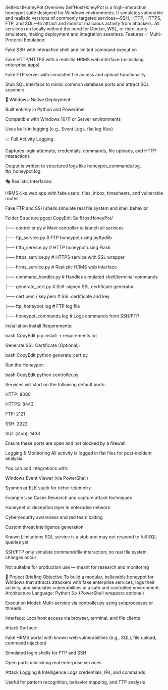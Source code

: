 SelfHostHoneyPot
Overview
SelfHostHoneyPot is a high-interaction honeypot suite designed for Windows environments. It simulates vulnerable and realistic versions of commonly targeted services—SSH, HTTP, HTTPS, FTP, and SQL—to attract and monitor malicious activity from attackers. All services run locally without the need for Docker, WSL, or third-party emulators, making deployment and integration seamless.
Features
✅ Multi-Protocol Emulation:


Fake SSH with interactive shell and limited command execution


Fake HTTP/HTTPS with a realistic HRMS web interface (mimicking enterprise apps)


Fake FTP server with simulated file access and upload functionality


Stub SQL interface to mimic common database ports and attract SQL scanners


🔐 Windows-Native Deployment:


Built entirely in Python and PowerShell


Compatible with Windows 10/11 or Server environments


Uses built-in logging (e.g., Event Logs, flat log files)


📈 Full Activity Logging:


Captures login attempts, credentials, commands, file uploads, and HTTP interactions


Output is written to structured logs like honeypot_commands.log, ftp_honeypot.log


🎭 Realistic Interfaces:


HRMS-like web app with fake users, files, inbox, timesheets, and vulnerable routes


Fake FTP and SSH shells simulate real file system and shell behavior



Folder Structure
pgsql
CopyEdit
SelfHostHoneyPot/

├── controller.py              # Main controller to launch all services

├── ftp_service.py             # FTP honeypot using pyftpdlib

├── http_service.py            # HTTP honeypot using Flask

├── https_service.py           # HTTPS service with SSL wrapper

├── hrms_service.py            # Realistic HRMS web interface

├── command_handler.py         # Handles simulated shell/terminal commands

├── generate_cert.py           # Self-signed SSL certificate generator

├── cert.pem / key.pem         # SSL certificate and key

├── ftp_honeypot.log           # FTP log file

├── honeypot_commands.log      # Logs commands from SSH/FTP


Installation
Install Requirements:

 bash
CopyEdit
pip install -r requirements.txt


Generate SSL Certificate (Optional):

 bash
CopyEdit
python generate_cert.py


Run the Honeypot:

 bash
CopyEdit
python controller.py


Services will start on the following default ports:


HTTP: 8080


HTTPS: 8443


FTP: 2121


SSH: 2222


SQL (stub): 1433


Ensure these ports are open and not blocked by a firewall.

Logging & Monitoring
All activity is logged in flat files for post-incident analysis.


You can add integrations with:


Windows Event Viewer (via PowerShell)


Sysmon or ELK stack for richer telemetry



Example Use Cases
Research and capture attack techniques


Honeynet or deception layer in enterprise network


Cybersecurity awareness and red team baiting


Custom threat intelligence generation



Known Limitations
SQL service is a stub and may not respond to full SQL queries yet


SSH/FTP only simulate command/file interaction; no real file system changes occur


Not suitable for production use — meant for research and monitoring



🧠 Project Briefing
Objective
To build a modular, believable honeypot for Windows that attracts attackers with fake enterprise services, logs their activity, and simulates vulnerabilities in a safe and controlled environment.
Architecture
Language: Python 3.x (PowerShell wrappers optional)


Execution Model: Multi-service via controller.py using subprocesses or threads


Interface: Localhost access via browser, terminal, and file clients


Attack Surface:


Fake HRMS portal with known web vulnerabilities (e.g., SQLi, file upload, command injection)


Simulated login shells for FTP and SSH


Open ports mimicking real enterprise services


Attack Logging & Intelligence
Logs credentials, IPs, and commands


Useful for pattern recognition, behavior mapping, and TTP analysis

